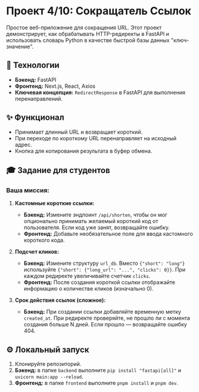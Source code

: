 # Проект 4/10: Сокращатель Ссылок

Простое веб-приложение для сокращения URL. Этот проект демонстрирует, как обрабатывать HTTP-редиректы в FastAPI и использовать словарь Python в качестве быстрой базы данных "ключ-значение".

## 🚀 Технологии

* **Бэкенд:** FastAPI
* **Фронтенд:** Next.js, React, Axios
* **Ключевая концепция:** `RedirectResponse` в FastAPI для выполнения перенаправлений.

## ✨ Функционал

* Принимает длинный URL и возвращает короткий.
* При переходе по короткому URL перенаправляет на исходный адрес.
* Кнопка для копирования результата в буфер обмена.

## 🎓 Задание для студентов

### Ваша миссия:

1.  **Кастомные короткие ссылки:**
    * **Бэкенд:** Измените эндпоинт `/api/shorten`, чтобы он мог опционально принимать желаемый короткий код от пользователя. Если код уже занят, возвращайте ошибку.
    * **Фронтенд:** Добавьте необязательное поле для ввода кастомного короткого кода.

2.  **Подсчет кликов:**
    * **Бэкенд:** Измените структуру `url_db`. Вместо `{"short": "long"}` используйте `{"short": {"long_url": "...", "clicks": 0}}`. При каждом редиректе увеличивайте счетчик `clicks`.
    * **Фронтенд:** После создания короткой ссылки отображайте информацию о количестве кликов (изначально 0).

3.  **Срок действия ссылок (сложное):**
    * **Бэкенд:** При создании ссылки добавляйте временную метку `created_at`. При редиректе проверяйте, не прошло ли с момента создания больше N дней. Если прошло — возвращайте ошибку 404.

## ⚙️ Локальный запуск

1.  Клонируйте репозиторий.
2.  **Бэкенд:** в папке `backend` выполните `pip install "fastapi[all]"` и `uvicorn main:app --reload`.
3.  **Фронтенд:** в папке `frontend` выполните `pnpm install` и `pnpm dev`.